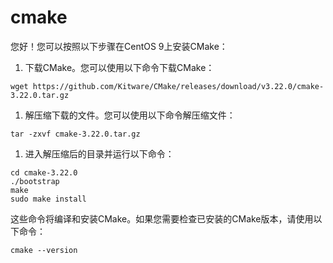 # cmake

您好！您可以按照以下步骤在CentOS 9上安装CMake：

1.  下载CMake。您可以使用以下命令下载CMake：

```纯文本
wget https://github.com/Kitware/CMake/releases/download/v3.22.0/cmake-3.22.0.tar.gz
```

1.  解压缩下载的文件。您可以使用以下命令解压缩文件：

```纯文本
tar -zxvf cmake-3.22.0.tar.gz
```

1.  进入解压缩后的目录并运行以下命令：

```纯文本
cd cmake-3.22.0
./bootstrap
make
sudo make install
```

这些命令将编译和安装CMake。如果您需要检查已安装的CMake版本，请使用以下命令：

```纯文本
cmake --version
```
